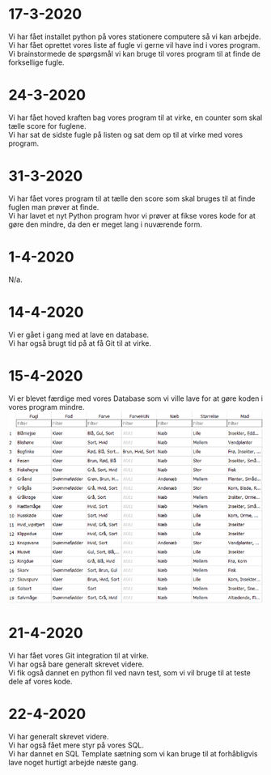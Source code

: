 # 17-3-2020
Vi har fået installet python på vores stationere computere så vi kan arbejde.  
Vi har fået oprettet vores liste af fugle vi gerne vil have ind i vores program.  
Vi brainstormede de spørgsmål vi kan bruge til vores program til at finde de forksellige fugle.  

# 24-3-2020
Vi har fået hoved kraften bag vores program til at virke, en counter som skal tælle score for fuglene.  
Vi har sat de sidste fugle på listen og sat dem op til at virke med vores program.  

# 31-3-2020
Vi har fået vores program til at tælle den score som skal bruges til at finde fuglen man prøver at finde.  
Vi har lavet et nyt Python program hvor vi prøver at fikse vores kode for at gøre den mindre, da den er meget lang i nuværende form.  

# 1-4-2020
N/a.  

# 14-4-2020
Vi er gået i gang med at lave en database.  
Vi har også brugt tid på at få Git til at virke.  

# 15-4-2020
Vi er blevet færdige med vores Database som vi ville lave for at gøre koden i vores program mindre.  
![database](https://github.com/DeRp-DaWg/Fugle/blob/master/Markdown/1.png)

# 21-4-2020
Vi har fået vores Git integration til at virke.  
Vi har også bare generalt skrevet videre.  
Vi fik også dannet en python fil ved navn test, som vi vil bruge til at teste dele af vores kode.  

# 22-4-2020
Vi har generalt skrevet videre.  
Vi har også fået mere styr på vores SQL.  
Vi har dannet en SQL Template sætning som vi kan bruge til at forhåbligvis lave noget hurtigt arbejde næste gang.  
